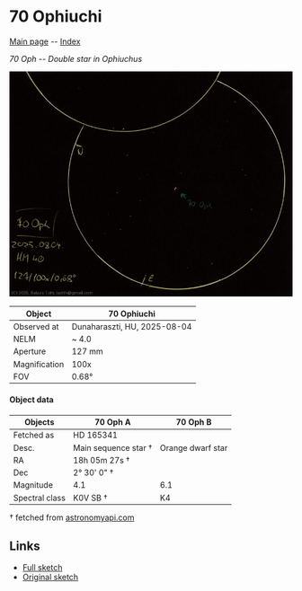 # 70 Ophiuchi

[Main page](../index.md) -- [Index](../pages/obj_index.md)

_70 Oph_ -- _Double star in Ophiuchus_  

![70 Ophiuchi](../img/70-oph-20250804.jpg)

Object | 70 Ophiuchi
-|-
Observed at | Dunaharaszti, HU, 2025-08-04
NELM | ~ 4.0
Aperture | 127 mm
Magnification | 100x
FOV | 0.68°


#### Object data

Objects | 70 Oph A | 70 Oph B
-|-|-
Fetched as | HD 165341 | 
Desc. | Main sequence star † | Orange dwarf star
RA | 18h 05m 27s † | 
Dec | 2° 30' 0" † | 
Magnitude | 4.1 | 6.1
Spectral class | K0V SB † | K4

† fetched from [astronomyapi.com](http://astronomyapi.com)

## Links

- [Full sketch](../img/eta-cas-70-oph-20250804.jpg)
- [Original sketch](../scan/20250804.jpg)
